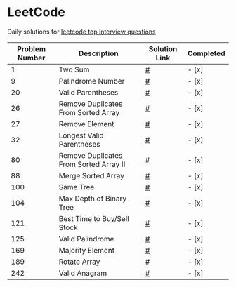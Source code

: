# LeetCode

Daily solutions for [leetcode top interview questions](https://leetcode.com/studyplan/top-interview-150/)

| Problem Number | Description                           | Solution Link                        | Completed |
|----------------|---------------------------------------|--------------------------------------|-----------|
| 1              | Two Sum                               | [#](solutions/1.py)                  | - [x]     |
| 9              | Palindrome Number                     | [#](solutions/9.py)                  | - [x]     |
| 20             | Valid Parentheses                     | [#](solutions/20.py)                 | - [x]     |
| 26             | Remove Duplicates From Sorted Array   | [#](solutions/26.py)                 | - [x]     |
| 27             | Remove Element                        | [#](solutions/27.py)                 | - [x]     |
| 32             | Longest Valid Parentheses             | [#](solutions/32.py)                 | - [x]     |
| 80             | Remove Duplicates From Sorted Array II| [#](solutions/80.py)                 | - [x]     |
| 88             | Merge Sorted Array                    | [#](solutions/88.py)                 | - [x]     |
| 100            | Same Tree                             | [#](solutions/100.py)                | - [x]     |
| 104            | Max Depth of Binary Tree              | [#](solutions/104.py)                | - [x]     |
| 121            | Best Time to Buy/Sell Stock           | [#](solutions/121.py)                | - [x]     |
| 125            | Valid Palindrome                      | [#](solutions/125.py)                | - [x]     |
| 169            | Majority Element                      | [#](solutions/169.py)                | - [x]     |
| 189            | Rotate Array                          | [#](solutions/189.py)                | - [x]     |
| 242            | Valid Anagram                         | [#](solutions/242.py)                | - [x]     |


